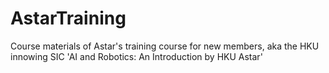 # AstarTraining
Course materials of Astar's training course for new members, aka the HKU innowing SIC 'AI and Robotics: An Introduction by HKU Astar'
